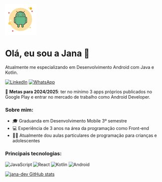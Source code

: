 <img src="./androidgit.png" alt="ilustração logo android" width="100">

<h1>Olá, eu sou a Jana 👋</h1>

Atualmente me especializando em Desenvolvimento Android com Java e Kotlin.

[![LinkedIn](https://img.shields.io/badge/-Linkedin-0e76a8?style=flat-square&logo=Linkedin&logoColor=white)](https://www.linkedin.com/in/janainaktdev/)
[![WhatsApp](https://img.shields.io/badge/-WhatsApp-25d366?style=flat-square&labelColor=25d366&logo=whatsapp&logoColor=white)](https://wa.me/5541998244791?text=Ol%C3%A1%2C%20peguei%20seu%20n%C3%BAmero%20no%20github%2C%20podemos%20conversar%3F)

🔭 **Metas para 2024/2025**: ter no mínimo 3 apps próprios publicados no Google Play e entrar no mercado de trabalho como Android Developer.

### Sobre mim:
- 🎓 Graduanda em Desenvolvimento Mobile 3º semestre
- 💻 Experiência de 3 anos na área da programação como Front-end
- 👩‍🏫 Atualmente dou aulas particulares de programação para crianças e adolescentes

### Principais tecnologias:

![JavaScript](https://img.shields.io/badge/-JavaScript-F7DF1E?style=flat-square&logo=javascript&logoColor=black)
![React](https://img.shields.io/badge/-React-61DAFB?style=flat-square&logo=react&logoColor=white)
![Kotlin](https://img.shields.io/badge/-Kotlin-0095D5?style=flat-square&logo=kotlin&logoColor=white)
![Android](https://img.shields.io/badge/-Android-3DDC84?style=flat-square&logo=android&logoColor=white)



[![jana-dev GitHub stats](https://github-readme-stats.vercel.app/api?username=jana-dev)](https://github.com/anuraghazra/github-readme-stats)
